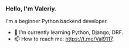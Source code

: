 ### Hello, I'm Valeriy.

I'm a beginner Python backend developer.

- 🌱 I’m currently learning Python, Django, DRF.
- 📫 How to reach me: https://t.me/Val9117.

